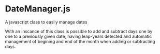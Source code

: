 # DateManager.js
A javascript class to easily manage dates

With an inscance of this class is possible to add and subtract days one by one to a previously given date, having leap-years detected and automatic management of begining and end of the month when adding or subtracting days.
